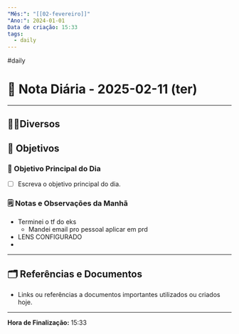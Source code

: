 ```yaml
---
"Mês:": "[[02-fevereiro]]"
"Ano:": 2024-01-01
Data de criação: 15:33
tags:
  - daily
---
```

#daily
# 📅 Nota Diária - 2025-02-11 (ter)
---
## 🤝🏻Diversos

## 🌄 Objetivos
### 🎯 Objetivo Principal do Dia
- [ ] Escreva o objetivo principal do dia.

### 🗒️ Notas e Observações da Manhã
- Terminei o tf do eks
	- Mandei email pro pessoal aplicar em prd 
- LENS CONFIGURADO 
- 
---
## 🗂️ Referências e Documentos
- Links ou referências a documentos importantes utilizados ou criados hoje.

---

**Hora de Finalização:** 15:33
